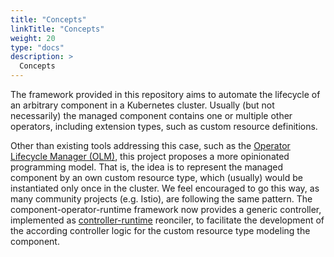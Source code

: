 ```yaml
---
title: "Concepts"
linkTitle: "Concepts"
weight: 20
type: "docs"
description: >
  Concepts
---
```


The framework provided in this repository aims to automate the lifecycle of an arbitrary component in a Kubernetes cluster.
Usually (but not necessarily) the managed component contains one or multiple other operators, including extension types, such as custom resource definitions.

Other than existing tools addressing this case, such as the [Operator Lifecycle Manager (OLM)](https://olm.operatorframework.io/),
this project proposes a more opinionated programming model. That is, the idea is to represent the managed component by an own custom resource type,
which (usually) would be instantiated only once in the cluster. We feel encouraged to go this way, as many community projects (e.g. Istio), are following the same pattern.
The component-operator-runtime framework now provides a generic controller, implemented as [controller-runtime](https://github.com/kubernetes-sigs/controller-runtime) reonciler, to facilitate the development of the according controller logic for the custom resource type modeling the component.
